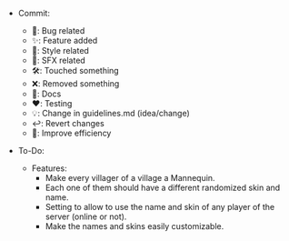 - Commit:

    - 🐛: Bug related
    - ✨: Feature added
    - 🎨: Style related
    - 🎵: SFX related
    - 🛠️: Touched something
    - ❌: Removed something
    - 📝: Docs
    - ❤️: Testing
    - 💡: Change in guidelines.md (idea/change)
    - ↩️: Revert changes
    - 🚀: Improve efficiency

- To-Do:
    - Features:
        - Make every villager of a village a Mannequin.
        - Each one of them should have a different randomized skin and name.
        - Setting to allow to use the name and skin of any player of the server (online or not).
        - Make the names and skins easily customizable.